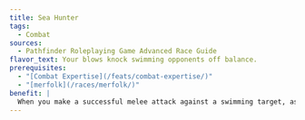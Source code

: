 ```yaml
---
title: Sea Hunter
tags:
  - Combat
sources:
  - Pathfinder Roleplaying Game Advanced Race Guide
flavor_text: Your blows knock swimming opponents off balance.
prerequisites:
  - "[Combat Expertise](/feats/combat-expertise/)"
  - "[merfolk](/races/merfolk/)"
benefit: |
  When you make a successful melee attack against a swimming target, as a free action you can attempt to knock the target off balance. Treat this as a trip combat maneuver. If you succeed, the target is considered off balance until it recovers its balance, usually by making a Swim check on its turn. This feat has no effect on creatures with a swim speed, those using magic such as freedom of movement, and creatures that can't be tripped.
---
```


